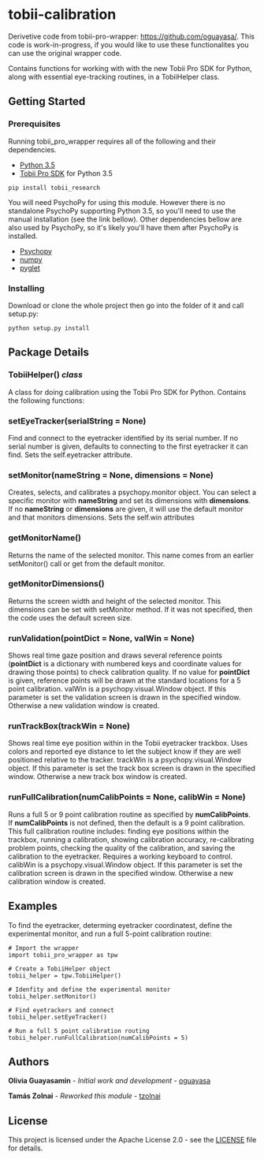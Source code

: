 # tobii-calibration

Derivetive code from tobii-pro-wrapper: https://github.com/oguayasa/. This code is work-in-progress,
if you would like to use these functionalites you can use the original wrapper code.

Contains functions for working with with the new Tobii Pro SDK for Python,
along with essential eye-tracking routines, in a TobiiHelper class.

## Getting Started

### Prerequisites
Running tobii_pro_wrapper requires all of the following and their dependencies. 

* [Python 3.5](https://www.python.org/downloads/)
* [Tobii Pro SDK](https://pypi.org/project/tobii-research/) for Python 3.5

```
pip install tobii_research
```
You will need PsychoPy for using this module. However there is no standalone PsychoPy
supporting Python 3.5, so you'll need to use the manual installation (see the link bellow).
Other dependencies bellow are also used by PsychoPy, so it's likely you'll have them after
PsychoPy is installed.

* [Psychopy](https://www.psychopy.org/installation.html#manual-install)
* [numpy](https://scipy.org/install.html)
* [pyglet](https://pyglet.readthedocs.io/en/pyglet-1.3-maintenance/)

### Installing

Download or clone the whole project then go into the folder of it and call setup.py:

```
python setup.py install
```

## Package Details

### TobiiHelper() *class*
A class for doing calibration using the Tobii Pro SDK for Python. Contains the following functions:

### setEyeTracker(serialString = None)
Find and connect to the eyetracker identified by its serial number.
If no serial number is given, defaults to connecting to the first eyetracker it can find.
Sets the self.eyetracker attribute.

### setMonitor(nameString = None, dimensions = None)
Creates, selects, and calibrates a psychopy.monitor object. You can select a specific
monitor with **nameString** and set its dimensions with **dimensions**. If no **nameString** or 
**dimensions** are given, it will use the default monitor and that monitors dimensions. Sets the
self.win attributes

### getMonitorName()
Returns the name of the selected monitor. This name comes from an earlier setMonitor() call
or get from the default monitor.

### getMonitorDimensions()
Returns the screen width and height of the selected monitor. This dimensions can be set with setMonitor
method. If it was not specified, then the code uses the default screen size.

### runValidation(pointDict = None, valWin = None)
Shows real time gaze position and draws several reference points (**pointDict** is a dictionary with numbered keys
and coordinate values for drawing those points) to check calibration quality. If no value for **pointDict** is given,
reference points will be drawn at the standard locations for a 5 point calibration.
valWin is a psychopy.visual.Window object. If this parameter is set the validation screen is drawn in the specified
window. Otherwise a new validation window is created.

### runTrackBox(trackWin = None)
Shows real time eye position within in the Tobii eyetracker trackbox. Uses colors and reported eye distance to let
the subject know if they are well positioned relative to the tracker.
trackWin is a psychopy.visual.Window object. If this parameter is set the track box screen is drawn in the specified
window. Otherwise a new track box window is created.

### runFullCalibration(numCalibPoints = None, calibWin = None)
Runs a full 5 or 9 point calibration routine as specified by **numCalibPoints**. If **numCalibPoints** is not defined,
then the default is a 9 point calibration. This full calibration routine includes: finding eye positions within the trackbox,
running a calibration, showing calibration accuracy, re-calibrating problem points, checking the quality of the calibration, and
saving the calibration to the eyetracker. Requires a working keyboard to control.
calibWin is a psychopy.visual.Window object. If this parameter is set the calibration screen is drawn in the specified
window. Otherwise a new calibration window is created.

## Examples

To find the eyetracker, determing eyetracker coordinatest, define the experimental monitor, 
and run a full 5-point calibration routine:

```
# Import the wrapper
import tobii_pro_wrapper as tpw

# Create a TobiiHelper object
tobii_helper = tpw.TobiiHelper()

# Idenfity and define the experimental monitor
tobii_helper.setMonitor()

# Find eyetrackers and connect
tobii_helper.setEyeTracker()

# Run a full 5 point calibration routing
tobii_helper.runFullCalibration(numCalibPoints = 5)

```

## Authors

**Olivia Guayasamin** - *Initial work and development* - [oguayasa](https://github.com/oguayasa)

**Tamás Zolnai** - *Reworked this module* - [tzolnai](https://github.com/tzolnai)

## License

This project is licensed under the Apache License 2.0 - see the [LICENSE](https://github.com/tzolnai/tobii_calibration/blob/master/LICENSE.txt) file for details.



